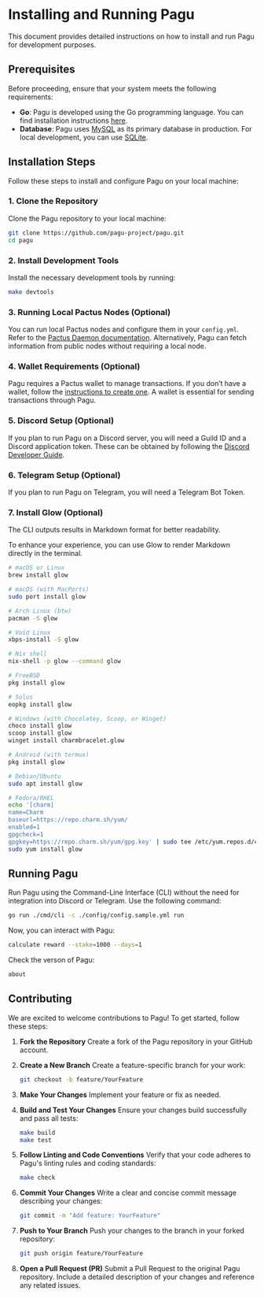 # Installing and Running Pagu

This document provides detailed instructions on how to install and run Pagu for development purposes.

## Prerequisites

Before proceeding, ensure that your system meets the following requirements:

- **Go**: Pagu is developed using the Go programming language.
  You can find installation instructions [here](https://go.dev/doc/install).
- **Database**: Pagu uses [MySQL](https://dev.mysql.com/downloads/workbench/) as its primary database in production.
  For local development, you can use [SQLite](https://www.sqlite.org/).

## Installation Steps

Follow these steps to install and configure Pagu on your local machine:

### 1. Clone the Repository

Clone the Pagu repository to your local machine:

```bash
git clone https://github.com/pagu-project/pagu.git
cd pagu
```

### 2. Install Development Tools

Install the necessary development tools by running:

```bash
make devtools
```

### 3. Running Local Pactus Nodes (Optional)

You can run local Pactus nodes and configure them in your `config.yml`.
Refer to the [Pactus Daemon documentation](https://docs.pactus.org/get-started/pactus-daemon/).
Alternatively, Pagu can fetch information from public nodes without requiring a local node.

### 4. Wallet Requirements (Optional)

Pagu requires a Pactus wallet to manage transactions.
If you don’t have a wallet, follow the [instructions to create one](https://docs.pactus.org/tutorials/pactus-wallet/#create-a-wallet).
A wallet is essential for sending transactions through Pagu.

### 5. Discord Setup (Optional)

If you plan to run Pagu on a Discord server, you will need a Guild ID and a Discord application token.
These can be obtained by following the [Discord Developer Guide](https://discord.com/developers/docs/quick-start/getting-started).

### 6. Telegram Setup (Optional)

If you plan to run Pagu on Telegram, you will need a Telegram Bot Token.


### 7. Install Glow (Optional)

The CLI outputs results in Markdown format for better readability.

To enhance your experience, you can use Glow to render Markdown directly in the terminal.

```bash
# macOS or Linux
brew install glow

# macOS (with MacPorts)
sudo port install glow

# Arch Linux (btw)
pacman -S glow

# Void Linux
xbps-install -S glow

# Nix shell
nix-shell -p glow --command glow

# FreeBSD
pkg install glow

# Solus
eopkg install glow

# Windows (with Chocolatey, Scoop, or Winget)
choco install glow
scoop install glow
winget install charmbracelet.glow

# Android (with termux)
pkg install glow

# Debian/Ubuntu
sudo apt install glow

# Fedora/RHEL
echo '[charm]
name=Charm
baseurl=https://repo.charm.sh/yum/
enabled=1
gpgcheck=1
gpgkey=https://repo.charm.sh/yum/gpg.key' | sudo tee /etc/yum.repos.d/charm.repo
sudo yum install glow
```

## Running Pagu

Run Pagu using the Command-Line Interface (CLI) without the need for integration into Discord or Telegram.
Use the following command:

```bash
go run ./cmd/cli -c ./config/config.sample.yml run
```

Now, you can interact with Pagu:

```bash
calculate reward --stake=1000 --days=1
```

Check the verson of Pagu:

```bash
about 
```

## Contributing

We are excited to welcome contributions to Pagu! To get started, follow these steps:

1. **Fork the Repository**
   Create a fork of the Pagu repository in your GitHub account.

2. **Create a New Branch**
   Create a feature-specific branch for your work:

   ```bash
   git checkout -b feature/YourFeature
   ```

3. **Make Your Changes**
   Implement your feature or fix as needed.

4. **Build and Test Your Changes**
   Ensure your changes build successfully and pass all tests:

   ```bash
   make build
   make test
   ```

5. **Follow Linting and Code Conventions**
   Verify that your code adheres to Pagu's linting rules and coding standards:

   ```bash
   make check
   ```

6. **Commit Your Changes**
   Write a clear and concise commit message describing your changes:

   ```bash
   git commit -m "Add feature: YourFeature"
   ```

7. **Push to Your Branch**
   Push your changes to the branch in your forked repository:

   ```bash
   git push origin feature/YourFeature
   ```

8. **Open a Pull Request (PR)**
   Submit a Pull Request to the original Pagu repository.
   Include a detailed description of your changes and reference any related issues.
